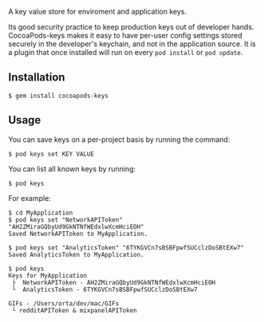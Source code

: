 A key value store for enviroment and application keys.

Its good security practice to keep production keys out of developer hands. CocoaPods-keys makes it easy to have per-user config settings stored securely in the developer's keychain, and not in the application source. It is a plugin that once installed will run on every `pod install` or `pod update`.

## Installation

    $ gem install cocoapods-keys

## Usage

You can save keys on a per-project basis by running the command:

    $ pod keys set KEY VALUE

You can list all known keys by running:

    $ pod keys

For example:

    $ cd MyApplication
    $ pod keys set "NetworkAPIToken" "AH2ZMiraGQbyUd9GkNTNfWEdxlwXcmHciEOH"
    Saved NetworkAPIToken to MyApplication.

    $ pod keys set "AnalyticsToken" "6TYKGVCn7sBSBFpwfSUCclzDoSBtEXw7"
    Saved AnalyticsToken to MyApplication.

    $ pod keys
    Keys for MyApplication
     ├  NetworkAPIToken - AH2ZMiraGQbyUd9GkNTNfWEdxlwXcmHciEOH
     └  AnalyticsToken - 6TYKGVCn7sBSBFpwfSUCclzDoSBtEXw7

    GIFs - /Users/orta/dev/mac/GIFs
     └ redditAPIToken & mixpanelAPIToken
